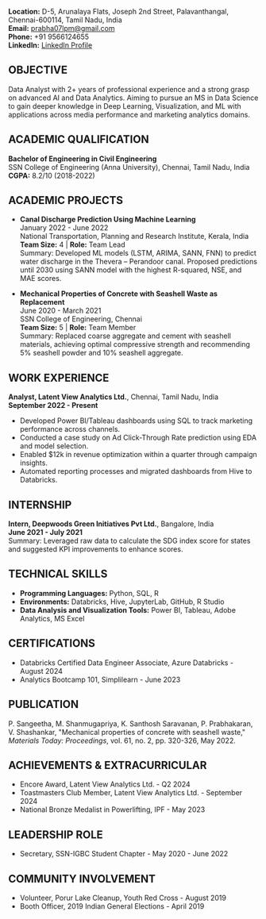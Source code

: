 **Location:** D-5, Arunalaya Flats, Joseph 2nd Street, Palavanthangal, Chennai-600114, Tamil Nadu, India  
**Email:** prabha07lpm@gmail.com  
**Phone:** +91 9566124655  
**LinkedIn:** [LinkedIn Profile](https://www.linkedin.com)  

## OBJECTIVE
Data Analyst with 2+ years of professional experience and a strong grasp on advanced AI and Data Analytics. Aiming to pursue an MS in Data Science to gain deeper knowledge in Deep Learning, Visualization, and ML with applications across media performance and marketing analytics domains.

## ACADEMIC QUALIFICATION
**Bachelor of Engineering in Civil Engineering**  
SSN College of Engineering (Anna University), Chennai, Tamil Nadu, India  
**CGPA:** 8.2/10 (2018-2022)

## ACADEMIC PROJECTS
- **Canal Discharge Prediction Using Machine Learning**  
  January 2022 - June 2022  
  National Transportation, Planning and Research Institute, Kerala, India  
  **Team Size:** 4  |  **Role:** Team Lead  
  Summary: Developed ML models (LSTM, ARIMA, SANN, FNN) to predict water discharge in the Thevera – Perandoor canal. Proposed predictions until 2030 using SANN model with the highest R-squared, NSE, and MAE scores.

- **Mechanical Properties of Concrete with Seashell Waste as Replacement**  
  June 2020 - March 2021  
  SSN College of Engineering, Chennai  
  **Team Size:** 5  |  **Role:** Team Member  
  Summary: Replaced coarse aggregate and cement with seashell materials, achieving optimal compressive strength and recommending 5% seashell powder and 10% seashell aggregate.

## WORK EXPERIENCE
**Analyst, Latent View Analytics Ltd.**, Chennai, Tamil Nadu, India  
**September 2022 - Present**  
- Developed Power BI/Tableau dashboards using SQL to track marketing performance across channels.
- Conducted a case study on Ad Click-Through Rate prediction using EDA and model selection.
- Enabled $12k in revenue optimization within a quarter through campaign insights.
- Automated reporting processes and migrated dashboards from Hive to Databricks.

## INTERNSHIP
**Intern, Deepwoods Green Initiatives Pvt Ltd.**, Bangalore, India  
**June 2021 - July 2021**  
Summary: Leveraged raw data to calculate the SDG index score for states and suggested KPI improvements to enhance scores.

## TECHNICAL SKILLS
- **Programming Languages:** Python, SQL, R  
- **Environments:** Databricks, Hive, JupyterLab, GitHub, R Studio  
- **Data Analysis and Visualization Tools:** Power BI, Tableau, Adobe Analytics, MS Excel  

## CERTIFICATIONS
- Databricks Certified Data Engineer Associate, Azure Databricks - August 2024  
- Analytics Bootcamp 101, Simplilearn - June 2023  

## PUBLICATION
P. Sangeetha, M. Shanmugapriya, K. Santhosh Saravanan, P. Prabhakaran, V. Shashankar, "Mechanical properties of concrete with seashell waste," *Materials Today: Proceedings*, vol. 61, no. 2, pp. 320-326, May 2022.

## ACHIEVEMENTS & EXTRACURRICULAR
- Encore Award, Latent View Analytics Ltd. - Q2 2024  
- Toastmasters Club Member, Latent View Analytics Ltd. - September 2024  
- National Bronze Medalist in Powerlifting, IPF - May 2023  

## LEADERSHIP ROLE
- Secretary, SSN-IGBC Student Chapter - May 2020 - June 2022  

## COMMUNITY INVOLVEMENT
- Volunteer, Porur Lake Cleanup, Youth Red Cross - August 2019  
- Booth Officer, 2019 Indian General Elections - April 2019  

